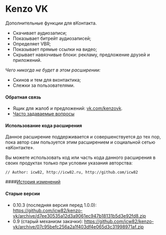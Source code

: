 Kenzo VK
==========================
Дополнительные функции для вКонтакта.

* Скачивает аудиозаписи;
* Показывает битрейт аудиозаписей;
* Определяет VBR;
* Показывает прямые ссылки на видео;
* Скрывает навязчивые блоки: рекламу, предложение друзей и приложений.

*Чего никогда не будет в этом расширении:*

* Скинов и тем для вконтактика;
* Слежки за пользователями.

#### Обратная связь
* Ящик для жалоб и предложений: [vk.com/kenzovk](http://vk.com/kenzovk).
* [Часто задаваемые вопросы](docs/faq.md)

#### Использование кода расширения
Данное расширение поддерживается и совершенствуется до тех пор,
пока автор сам пользуется этим расширением и социальной сетью «вКонтакте».

Вы можете использовать код или часть кода данного расширения
в своих продуктах только при условии указания авторства:
```
// Author: icw82, http://icw82.ru, http://github.com/icw82
```
<!-- Спасибо, что не пидарасы. -->

####[История изменений](docs/сhangelog.md)
#### Старые версии
* 0.10.3 (последняя версия перед 1.0.0): https://github.com/icw82/kenzo-vk/archive/d7ee30535a12d3a9061ec947b18131b5d3e92fd8.zip
* 0.9 (старый механизм закачки): https://github.com/icw82/kenzo-vk/archive/07c95befc256a2a1f403df4e065d3c31998971af.zip
